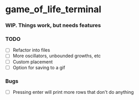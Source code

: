 # game_of_life_terminal

### WIP. Things work, but needs features


### TODO
- [ ] Refactor into files
- [ ] More oscillators, unbounded growths, etc
- [ ] Custom placement
- [ ] Option for saving to a gif

### Bugs
- [ ] Pressing enter will print more rows that don't do anything
